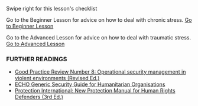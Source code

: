 [Title]: # (What now?)
[Order]: # (14)

Swipe right for this lesson's checklist

Go to the Beginner Lesson for advice on how to deal with chronic stress.
[Go to Beginner Lesson](umbrella://lesson/stress/0)

Go to the Advanced Lesson for advice on how to deal with traumatic stress.
[Go to Advanced Lesson](umbrella://lesson/stress/1)

### FURTHER READINGS

*   [Good Practice Review Number 8: Operational security management in violent environments (Revised Ed.)](https://www.odihpn.org/download/gpr_8_revised2pdf)
*   [ECHO Generic Security Guide for Humanitarian Organisations](https://www.google.co.uk/url?sa=t&rct=j&q=&esrc=s&source=web&cd=1&cad=rja&uact=8&ved=0CCEQFjAA&url=http%3A%2F%2Fec.europa.eu%2Fecho%2Ffiles%2Fevaluation%2Fwatsan2005%2Fannex_files%2FECHO%2FECHO12%20-%20echo_generic_security_guide_en.doc&ei=kLxAVc6LOILuUP2SgbAE&usg=AFQjCNEXEOcbLeV24f3WolHmDwLq7KJzlQ&sig2=hbnI7wfdrGIHS7mmikBRWA)
*   [Protection International: New Protection Manual for Human Rights Defenders (3rd Ed.)](http://protectioninternational.org/publication/new-protection-manual-for-human-rights-defenders-3rd-edition/)